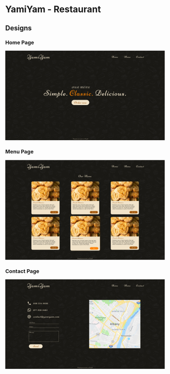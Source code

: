 # YamiYam - Restaurant

## Designs

### Home Page
![Home Page](Design/Home.jpg)

### Menu Page
![Menu Page](Design/Menu.jpg)

### Contact Page
![Contact Page](Design/Contact.jpg)
